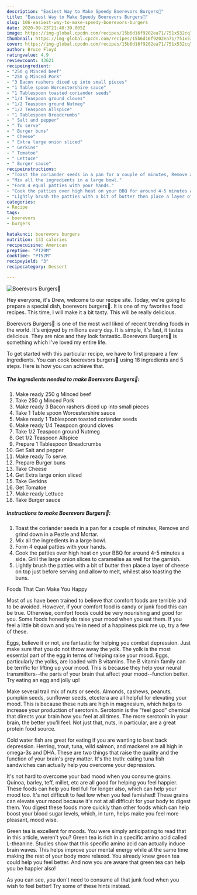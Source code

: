 ```yaml
---
description: "Easiest Way to Make Speedy Boerevors Burgers🍔"
title: "Easiest Way to Make Speedy Boerevors Burgers🍔"
slug: 106-easiest-way-to-make-speedy-boerevors-burgers
date: 2020-09-23T21:40:39.005Z
image: https://img-global.cpcdn.com/recipes/15b6d16f9202ea71/751x532cq70/boerevors-burgers🍔-recipe-main-photo.jpg
thumbnail: https://img-global.cpcdn.com/recipes/15b6d16f9202ea71/751x532cq70/boerevors-burgers🍔-recipe-main-photo.jpg
cover: https://img-global.cpcdn.com/recipes/15b6d16f9202ea71/751x532cq70/boerevors-burgers🍔-recipe-main-photo.jpg
author: Bruce Floyd
ratingvalue: 4.9
reviewcount: 43621
recipeingredient:
- "250 g Minced beef"
- "250 g Minced Pork"
- "3 Bacon rashers diced up into small pieces"
- "1 Table spoon Worcestershire sauce"
- "1 Tablespoon toasted coriander seeds"
- "1/4 Teaspoon ground cloves"
- "1/2 Teaspoon ground Nutmeg"
- "1/2 Teaspoon Allspice"
- "1 Tablespoon Breadcrumbs"
- " Salt and pepper"
- " To serve"
- " Burger buns"
- " Cheese"
- " Extra large onion sliced"
- " Gerkins"
- " Tomatoe"
- " Lettuce"
- " Burger sauce"
recipeinstructions:
- "Toast the coriander seeds in a pan for a couple of minutes, Remove and grind down in a Pestle and Mortar."
- "Mix all the ingredients in a large bowl."
- "Form 4 equal patties with your hands."
- "Cook the patties over high heat on your BBQ for around 4-5 minutes a side. Grill the large onion slices to caramelise as well for the garnish."
- "Lightly brush the patties with a bit of butter then place a layer of cheese on top just before serving and allow to melt, whilest also toasting the buns."
categories:
- Recipe
tags:
- boerevors
- burgers

katakunci: boerevors burgers 
nutrition: 133 calories
recipecuisine: American
preptime: "PT29M"
cooktime: "PT52M"
recipeyield: "3"
recipecategory: Dessert

---
```



![Boerevors Burgers🍔](https://img-global.cpcdn.com/recipes/15b6d16f9202ea71/751x532cq70/boerevors-burgers🍔-recipe-main-photo.jpg)

Hey everyone, it's Drew, welcome to our recipe site. Today, we're going to prepare a special dish, boerevors burgers🍔. It is one of my favorites food recipes. This time, I will make it a bit tasty. This will be really delicious.

Boerevors Burgers🍔 is one of the most well liked of recent trending foods in the world. It's enjoyed by millions every day. It is simple, it's fast, it tastes delicious. They are nice and they look fantastic. Boerevors Burgers🍔 is something which I've loved my entire life.




To get started with this particular recipe, we have to first prepare a few ingredients. You can cook boerevors burgers🍔 using 18 ingredients and 5 steps. Here is how you can achieve that.

<!--inarticleads1-->

##### The ingredients needed to make Boerevors Burgers🍔:

1. Make ready 250 g Minced beef
1. Take 250 g Minced Pork
1. Make ready 3 Bacon rashers diced up into small pieces
1. Take 1 Table spoon Worcestershire sauce
1. Make ready 1 Tablespoon toasted coriander seeds
1. Make ready 1/4 Teaspoon ground cloves
1. Take 1/2 Teaspoon ground Nutmeg
1. Get 1/2 Teaspoon Allspice
1. Prepare 1 Tablespoon Breadcrumbs
1. Get  Salt and pepper
1. Make ready  To serve:
1. Prepare  Burger buns
1. Take  Cheese
1. Get  Extra large onion sliced
1. Take  Gerkins
1. Get  Tomatoe
1. Make ready  Lettuce
1. Take  Burger sauce




<!--inarticleads2-->

##### Instructions to make Boerevors Burgers🍔:

1. Toast the coriander seeds in a pan for a couple of minutes, Remove and grind down in a Pestle and Mortar.
1. Mix all the ingredients in a large bowl.
1. Form 4 equal patties with your hands.
1. Cook the patties over high heat on your BBQ for around 4-5 minutes a side. Grill the large onion slices to caramelise as well for the garnish.
1. Lightly brush the patties with a bit of butter then place a layer of cheese on top just before serving and allow to melt, whilest also toasting the buns.




Foods That Can Make You Happy


Most of us have been trained to believe that comfort foods are terrible and to be avoided. However, if your comfort food is candy or junk food this can be true. Otherwise, comfort foods could be very nourishing and good for you. Some foods honestly do raise your mood when you eat them. If you feel a little bit down and you're in need of a happiness pick me up, try a few of these.

Eggs, believe it or not, are fantastic for helping you combat depression. Just make sure that you do not throw away the yolk. The yolk is the most essential part of the egg in terms of helping raise your mood. Eggs, particularly the yolks, are loaded with B vitamins. The B vitamin family can be terrific for lifting up your mood. This is because they help your neural transmitters--the parts of your brain that affect your mood--function better. Try eating an egg and jolly up!

Make several trail mix of nuts or seeds. Almonds, cashews, peanuts, pumpkin seeds, sunflower seeds, etcetera are all helpful for elevating your mood. This is because these nuts are high in magnesium, which helps to increase your production of serotonin. Serotonin is the "feel good" chemical that directs your brain how you feel at all times. The more serotonin in your brain, the better you'll feel. Not just that, nuts, in particular, are a great protein food source.

Cold water fish are great for eating if you are wanting to beat back depression. Herring, trout, tuna, wild salmon, and mackerel are all high in omega-3s and DHA. These are two things that raise the quality and the function of your brain's grey matter. It's the truth: eating tuna fish sandwiches can actually help you overcome your depression. 

It's not hard to overcome your bad mood when you consume grains. Quinoa, barley, teff, millet, etc are all good for helping you feel happier. These foods can help you feel full for longer also, which can help your mood too. It's not difficult to feel low when you feel famished! These grains can elevate your mood because it's not at all difficult for your body to digest them. You digest these foods more quickly than other foods which can help boost your blood sugar levels, which, in turn, helps make you feel more pleasant, mood wise.

Green tea is excellent for moods. You were simply anticipating to read that in this article, weren't you? Green tea is rich in a specific amino acid called L-theanine. Studies show that this specific amino acid can actually induce brain waves. This helps improve your mental energy while at the same time making the rest of your body more relaxed. You already knew green tea could help you feel better. And now you are aware that green tea can help you be happier also!

As you can see, you don't need to consume all that junk food when you wish to feel better! Try  some  of  these  hints  instead.

